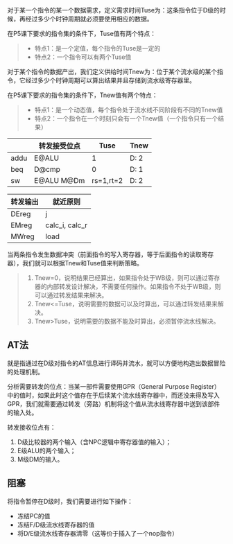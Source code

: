 对于某一个指令的某一个数据需求，定义需求时间Tuse为：这条指令位于D级的时候，再经过多少个时钟周期就必须要使用相应的数据。

在P5课下要求的指令集的条件下，Tuse值有两个特点：

> - 特点1：是一个定值，每个指令的Tuse是一定的
> - 特点2：一个指令可以有两个Tuse值

对于某个指令的数据产出，我们定义供给时间Tnew为：位于某个流水级的某个指令，它经过多少个时钟周期可以算出结果并且存储到流水级寄存器里。

 在P5课下要求的指令集的条件下，Tnew值有两个特点：

> - 特点1：是一个动态值，每个指令处于流水线不同阶段有不同的Tnew值
> - 特点2：一个指令在一个时刻只会有一个Tnew值（一个指令只有一个结果）

|      | 转发接受位点 | Tuse      | Tnew |
| ---- | ------------ | --------- | ---- |
| addu | E@ALU        | 1         | D: 2 |
| beq  | D@cmp        | 0         | D: 1 |
| sw   | E@ALU  M@Dm  | rs=1,rt=2 | D: 2 |

| 转发输出 | 就近原则       |
| -------- | -------------- |
| DEreg    | j              |
| EMreg    | calc_i, calc_r |
| MWreg    | load           |

当两条指令发生数据冲突（前面指令的写入寄存器，等于后面指令的读取寄存器），我们就可以根据Tnew和Tuse值来判断策略。

> 1. Tnew=0，说明结果已经算出，如果指令处于WB级，则可以通过寄存器的内部转发设计解决，不需要任何操作。如果指令不处于WB级，则可以通过转发结果来解决。
> 2. Tnew<=Tuse，说明需要的数据可以及时算出，可以通过转发结果来解决。
> 3. Tnew>Tuse，说明需要的数据不能及时算出，必须暂停流水线解决。

## AT法

就是指通过在D级对指令的AT信息进行译码并流水，就可以方便地构造出数据冒险的处理机制。

分析需要转发的位点：当某一部件需要使用GPR（General Purpose Register）中的值时，如果此时这个值存在于后续某个流水线寄存器中，而还没来得及写入GPR，我们就需要通过转发（旁路）机制将这个值从流水线寄存器中送到该部件的输入处。

转发接收位点有：

1. D级比较器的两个输入（含NPC逻辑中寄存器值的输入）；
2. E级ALU的两个输入；
3. M级DM的输入。

## 阻塞

将指令暂停在D级时，我们需要进行如下操作：

- 冻结PC的值
- 冻结F/D级流水线寄存器的值
- 将D/E级流水线寄存器清零（这等价于插入了一个nop指令）